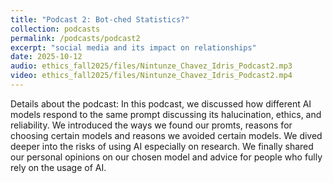 ```yaml
---
title: "Podcast 2: Bot-ched Statistics?"
collection: podcasts
permalink: /podcasts/podcast2
excerpt: "social media and its impact on relationships"
date: 2025-10-12
audio: ethics_fall2025/files/Nintunze_Chavez_Idris_Podcast2.mp3
video: ethics_fall2025/files/Nintunze_Chavez_Idris_Podcast2.mp4
---
```

Details about the podcast: In this podcast, we discussed how different AI models respond to the same prompt discussing its halucination, ethics, and reliability. We introduced the ways we found our promts, reasons for choosing certain models and reasons we avoided certain models. We dived deeper into the risks of using AI especially on research. We finally shared our personal opinions on our chosen model and advice for people who fully rely on the usage of AI.